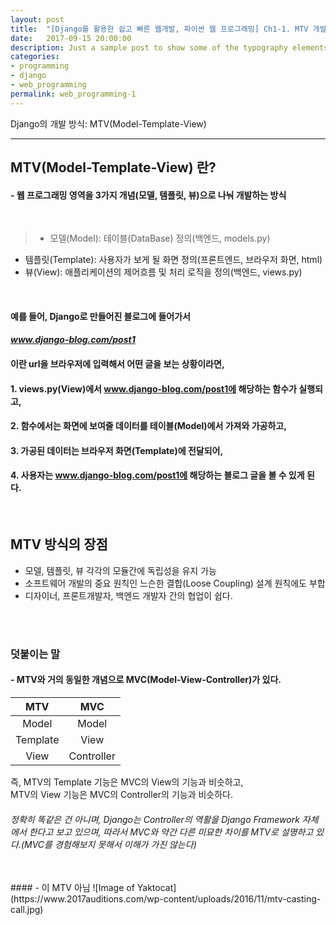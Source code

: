 ```yaml
---
layout: post
title:  "[Django를 활용한 쉽고 빠른 웹개발, 파이썬 웹 프로그래밍] Ch1-1. MTV 개발 방식"
date:   2017-09-15 20:00:00
description: Just a sample post to show some of the typography elements supported from harmony theme.
categories:
- programming
- django
- web_programming
permalink: web_programming-1
---
```


Django의 개발 방식: MTV(Model-Template-View)

___

## **MTV(Model-Template-View) 란?**

#### - 웹 프로그래밍 영역을 3가지 개념(모델, 템플릿, 뷰)으로 나눠 개발하는 방식

<br>

> - 모델(Model): 테이블(DataBase) 정의(백엔드, models.py)
- 템플릿(Template): 사용자가 보게 될 화면 정의(프론트엔드, 브라우저 화면, html)
- 뷰(View): 애플리케이션의 제어흐름 및 처리 로직을 정의(백엔드, views.py)

<br>

#### 예를 들어, Django로 만들어진 블로그에 들어가서
#### *www.django-blog.com/post1*
#### 이란 url을 브라우저에 입력해서 어떤 글을 보는 상황이라면,

#### 1. views.py(View)에서 www.django-blog.com/post1에 해당하는 함수가 실행되고,
#### 2. 함수에서는 화면에 보여줄 데이터를 테이블(Model)에서 가져와 가공하고,
#### 3. 가공된 데이터는 브라우저 화면(Template)에 전달되어,
#### 4. 사용자는 www.django-blog.com/post1에 해당하는 블로그 글을 볼 수 있게 된다.

<br>

## MTV 방식의 장점
- 모델, 템플릿, 뷰 각각의 모듈간에 독립성을 유지 가능
- 소프트웨어 개발의 중요 원칙인 느슨한 결합(Loose Coupling) 설계 원칙에도 부합
- 디자이너, 프론트개발자, 백엔드 개발자 간의 협업이 쉽다.

<br><br>

### 덧붙이는 말
#### - MTV와 거의 동일한 개념으로 MVC(Model-View-Controller)가 있다.

MTV | MVC
:---:|:---:
Model | Model
Template | View
View | Controller


즉, MTV의 Template 기능은 MVC의 View의 기능과 비슷하고,<br>
MTV의 View 기능은 MVC의 Controller의 기능과 비슷하다.<br>
###### 정확히 똑같은 건 아니며, Django는 Controller의 역활을 Django Framework 자체에서 한다고 보고 있으며, 따라서 MVC와 약간 다른 미묘한 차이를 MTV로 설명하고 있다.(MVC를 경험해보지 못해서 이해가 가진 않는다)
<br>
#### - 이 MTV 아님
![Image of Yaktocat](https://www.2017auditions.com/wp-content/uploads/2016/11/mtv-casting-call.jpg)

